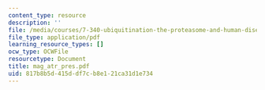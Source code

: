 ```yaml
---
content_type: resource
description: ''
file: /media/courses/7-340-ubiquitination-the-proteasome-and-human-disease-fall-2004/817b8b5d415ddf7cb8e121ca31d1e734_mag_atr_pres.pdf
file_type: application/pdf
learning_resource_types: []
ocw_type: OCWFile
resourcetype: Document
title: mag_atr_pres.pdf
uid: 817b8b5d-415d-df7c-b8e1-21ca31d1e734
---
```

